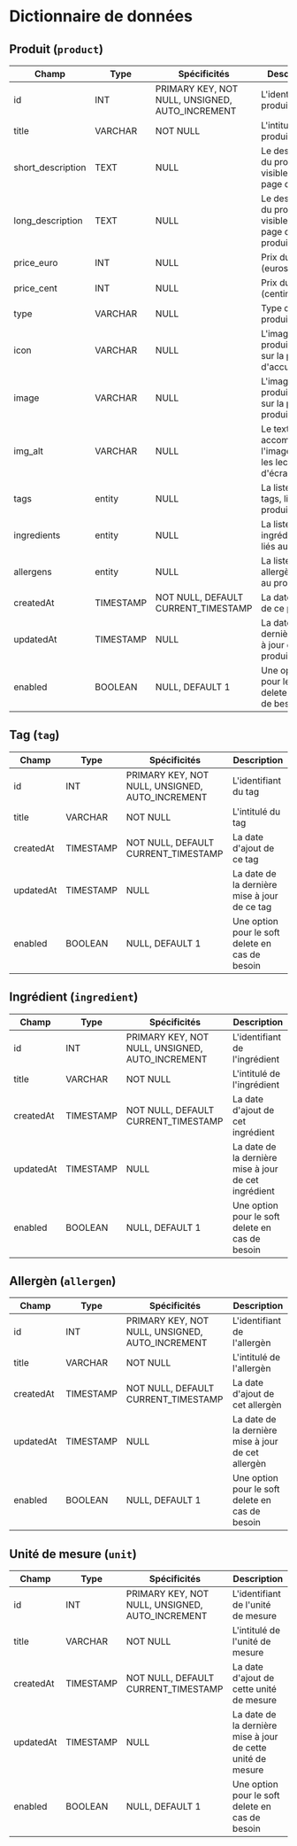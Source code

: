# Dictionnaire de données

## Produit (`product`)

|Champ|Type|Spécificités|Description|
|-|-|-|-|
| id | INT | PRIMARY KEY, NOT NULL, UNSIGNED, AUTO_INCREMENT | L'identifiant de produit |
| title | VARCHAR | NOT NULL | L'intitulé de produit |
| short_description | TEXT | NULL | Le descriptif du produit, visible sur la page d'accueil |
| long_description | TEXT | NULL | Le descriptif du produit, visible sur la page du produit |
| price_euro | INT | NULL | Prix du produit (euros) |
| price_cent | INT | NULL | Prix du produit (centimes) |
| type | VARCHAR | NULL | Type du produit |
| icon | VARCHAR | NULL | L'image du produit, visible sur la page d'accueil |
| image | VARCHAR | NULL | L'image du produit, visible sur la page du produit |
| img_alt | VARCHAR | NULL | Le texte accompagnant l'image pour les lecteurs d'écran |
| tags | entity | NULL | La liste des tags, liés au produit |
| ingredients | entity | NULL | La liste des ingrédients, liés au produit |
| allergens | entity | NULL | La liste des allergènes, liés au produit |
| createdAt | TIMESTAMP |NOT NULL, DEFAULT CURRENT_TIMESTAMP|La date d'ajout de ce produit |
| updatedAt | TIMESTAMP |NULL |La date de la dernière mise à jour de ce produit |
| enabled | BOOLEAN | NULL, DEFAULT 1 | Une option pour le soft delete en cas de besoin |

## Tag (`tag`)

|Champ|Type|Spécificités|Description|
|-|-|-|-|
| id | INT | PRIMARY KEY, NOT NULL, UNSIGNED, AUTO_INCREMENT | L'identifiant du tag |
| title | VARCHAR | NOT NULL | L'intitulé du tag |
| createdAt | TIMESTAMP |NOT NULL, DEFAULT CURRENT_TIMESTAMP|La date d'ajout de ce tag |
| updatedAt | TIMESTAMP |NULL |La date de la dernière mise à jour de ce tag |
| enabled | BOOLEAN | NULL, DEFAULT 1 | Une option pour le soft delete en cas de besoin |

## Ingrédient (`ingredient`)

|Champ|Type|Spécificités|Description|
|-|-|-|-|
| id | INT | PRIMARY KEY, NOT NULL, UNSIGNED, AUTO_INCREMENT | L'identifiant de l'ingrédient |
| title | VARCHAR | NOT NULL | L'intitulé de l'ingrédient |
| createdAt | TIMESTAMP |NOT NULL, DEFAULT CURRENT_TIMESTAMP|La date d'ajout de cet ingrédient |
| updatedAt | TIMESTAMP |NULL |La date de la dernière mise à jour de cet ingrédient |
| enabled | BOOLEAN | NULL, DEFAULT 1 | Une option pour le soft delete en cas de besoin |

## Allergèn (`allergen`)

|Champ|Type|Spécificités|Description|
|-|-|-|-|
| id | INT | PRIMARY KEY, NOT NULL, UNSIGNED, AUTO_INCREMENT | L'identifiant de l'allergèn |
| title | VARCHAR | NOT NULL | L'intitulé de l'allergèn |
| createdAt | TIMESTAMP |NOT NULL, DEFAULT CURRENT_TIMESTAMP|La date d'ajout de cet allergèn |
| updatedAt | TIMESTAMP |NULL |La date de la dernière mise à jour de cet allergèn |
| enabled | BOOLEAN | NULL, DEFAULT 1 | Une option pour le soft delete en cas de besoin |

## Unité de mesure (`unit`)

|Champ|Type|Spécificités|Description|
|-|-|-|-|
| id | INT | PRIMARY KEY, NOT NULL, UNSIGNED, AUTO_INCREMENT | L'identifiant de l'unité de mesure |
| title | VARCHAR | NOT NULL | L'intitulé de l'unité de mesure |
| createdAt | TIMESTAMP |NOT NULL, DEFAULT CURRENT_TIMESTAMP|La date d'ajout de cette unité de mesure |
| updatedAt | TIMESTAMP |NULL |La date de la dernière mise à jour de cette unité de mesure |
| enabled | BOOLEAN | NULL, DEFAULT 1 | Une option pour le soft delete en cas de besoin |